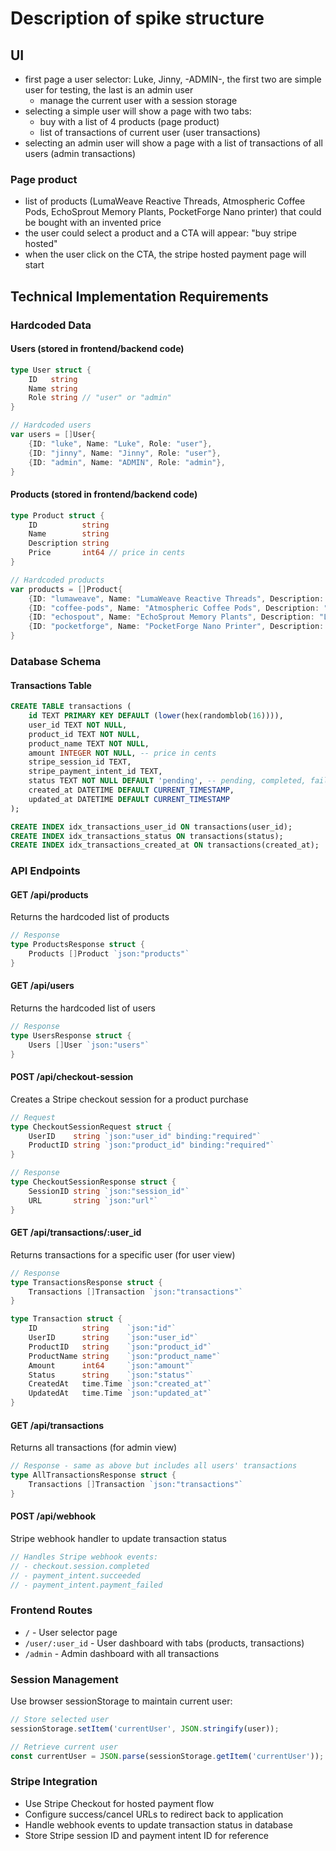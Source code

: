 # Description of spike structure 

## UI
- first page a user selector: Luke, Jinny, -ADMIN-, the first two are simple user for testing, the last is an admin user
  - manage the current user with a session storage
- selecting a simple user will show a page with two tabs:
  - buy with a list of 4 products (page product)
  - list of transactions of current user (user transactions)
- selecting an admin user will show a page with a list of transactions of all users (admin transactions)

### Page product
- list of products (LumaWeave Reactive Threads, Atmospheric Coffee Pods, EchoSprout Memory Plants, PocketForge Nano printer) that could be bought with an invented price
- the user could select a product and a CTA will appear: "buy stripe hosted"
- when the user click on the CTA, the stripe hosted payment page will start

## Technical Implementation Requirements

### Hardcoded Data

#### Users (stored in frontend/backend code)
```go
type User struct {
    ID   string
    Name string
    Role string // "user" or "admin"
}

// Hardcoded users
var users = []User{
    {ID: "luke", Name: "Luke", Role: "user"},
    {ID: "jinny", Name: "Jinny", Role: "user"},
    {ID: "admin", Name: "ADMIN", Role: "admin"},
}
```

#### Products (stored in frontend/backend code)
```go
type Product struct {
    ID          string
    Name        string
    Description string
    Price       int64 // price in cents
}

// Hardcoded products
var products = []Product{
    {ID: "lumaweave", Name: "LumaWeave Reactive Threads", Description: "Smart textile technology", Price: 4999}, // $49.99
    {ID: "coffee-pods", Name: "Atmospheric Coffee Pods", Description: "Premium coffee experience", Price: 2999}, // $29.99
    {ID: "echospout", Name: "EchoSprout Memory Plants", Description: "Living memory storage", Price: 8999}, // $89.99
    {ID: "pocketforge", Name: "PocketForge Nano Printer", Description: "Miniature 3D printing", Price: 19999}, // $199.99
}
```

### Database Schema

#### Transactions Table
```sql
CREATE TABLE transactions (
    id TEXT PRIMARY KEY DEFAULT (lower(hex(randomblob(16)))),
    user_id TEXT NOT NULL,
    product_id TEXT NOT NULL,
    product_name TEXT NOT NULL,
    amount INTEGER NOT NULL, -- price in cents
    stripe_session_id TEXT,
    stripe_payment_intent_id TEXT,
    status TEXT NOT NULL DEFAULT 'pending', -- pending, completed, failed, cancelled
    created_at DATETIME DEFAULT CURRENT_TIMESTAMP,
    updated_at DATETIME DEFAULT CURRENT_TIMESTAMP
);

CREATE INDEX idx_transactions_user_id ON transactions(user_id);
CREATE INDEX idx_transactions_status ON transactions(status);
CREATE INDEX idx_transactions_created_at ON transactions(created_at);
```

### API Endpoints

#### GET /api/products
Returns the hardcoded list of products
```go
// Response
type ProductsResponse struct {
    Products []Product `json:"products"`
}
```

#### GET /api/users  
Returns the hardcoded list of users
```go
// Response
type UsersResponse struct {
    Users []User `json:"users"`
}
```

#### POST /api/checkout-session
Creates a Stripe checkout session for a product purchase
```go
// Request
type CheckoutSessionRequest struct {
    UserID    string `json:"user_id" binding:"required"`
    ProductID string `json:"product_id" binding:"required"`
}

// Response  
type CheckoutSessionResponse struct {
    SessionID string `json:"session_id"`
    URL       string `json:"url"`
}
```

#### GET /api/transactions/:user_id
Returns transactions for a specific user (for user view)
```go
// Response
type TransactionsResponse struct {
    Transactions []Transaction `json:"transactions"`
}

type Transaction struct {
    ID          string    `json:"id"`
    UserID      string    `json:"user_id"`
    ProductID   string    `json:"product_id"`
    ProductName string    `json:"product_name"`
    Amount      int64     `json:"amount"`
    Status      string    `json:"status"`
    CreatedAt   time.Time `json:"created_at"`
    UpdatedAt   time.Time `json:"updated_at"`
}
```

#### GET /api/transactions
Returns all transactions (for admin view)
```go
// Response - same as above but includes all users' transactions
type AllTransactionsResponse struct {
    Transactions []Transaction `json:"transactions"`
}
```

#### POST /api/webhook
Stripe webhook handler to update transaction status
```go
// Handles Stripe webhook events:
// - checkout.session.completed
// - payment_intent.succeeded
// - payment_intent.payment_failed
```

### Frontend Routes

- `/` - User selector page
- `/user/:user_id` - User dashboard with tabs (products, transactions)  
- `/admin` - Admin dashboard with all transactions

### Session Management

Use browser sessionStorage to maintain current user:
```javascript
// Store selected user
sessionStorage.setItem('currentUser', JSON.stringify(user));

// Retrieve current user
const currentUser = JSON.parse(sessionStorage.getItem('currentUser'));
```

### Stripe Integration

- Use Stripe Checkout for hosted payment flow
- Configure success/cancel URLs to redirect back to application
- Handle webhook events to update transaction status in database
- Store Stripe session ID and payment intent ID for reference 
